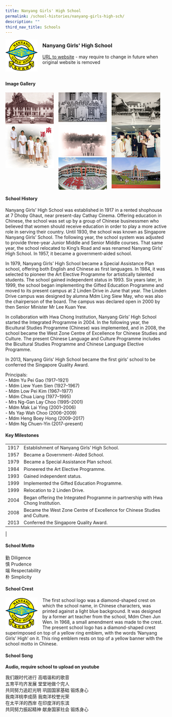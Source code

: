 ```yaml
---
title: Nanyang Girls' High School
permalink: /school-histories/nanyang-girls-high-sch/
description: ""
third_nav_title: Schools
---
```

<img src="/images/nanyanggirlshighsch1.png" style="width:20%;margin-right:15px;" align = "left">

### **Nanyang Girls' High School**
[URL to website](https://www.nygh.edu.sg/) - may require to change in future when original website is removed

<br clear="left">

#### **Image Gallery**

<p><a href="https://staging.d1yxymztqoj7qn.amplifyapp.com/images/nanyanggirlshighsch2.jpg">  
<img src="/images/nanyanggirlshighsch2.jpg" style="width:30%;margin-right:15px;" align = "left">
</a></p>

<p><a href="https://staging.d1yxymztqoj7qn.amplifyapp.com/images/nanyanggirlshighsch3.jpg">  
<img src="/images/nanyanggirlshighsch3.jpg" style="width:30%;margin-right:15px;" align = "left">
</a></p>

<p><a href="https://staging.d1yxymztqoj7qn.amplifyapp.com/images/nanyanggirlshighsch4.jpg">  
<img src="/images/nanyanggirlshighsch4.jpg" style="width:30%;margin-right:15px;" align = "left">
</a></p>

<p><a href="https://staging.d1yxymztqoj7qn.amplifyapp.com/images/nanyanggirlshighsch5.jpg">  
<img src="/images/nanyanggirlshighsch5.jpg" style="width:30%;margin-right:15px;" align = "left">
</a></p>

<p><a href="https://staging.d1yxymztqoj7qn.amplifyapp.com/images/nanyanggirlshighsch6.jpg">  
<img src="/images/nanyanggirlshighsch6.jpg" style="width:30%;margin-right:15px;" align = "left">
</a></p>

<p><a href="https://staging.d1yxymztqoj7qn.amplifyapp.com/images/nanyanggirlshighsch7.jpg">  
<img src="/images/nanyanggirlshighsch7.jpg" style="width:30%;margin-right:15px;" align = "left">
</a></p>

<p><a href="https://staging.d1yxymztqoj7qn.amplifyapp.com/images/nanyanggirlshighsch8.jpg">  
<img src="/images/nanyanggirlshighsch8.jpg" style="width:30%;margin-right:15px;" align = "left">
</a></p>

<p><a href="https://staging.d1yxymztqoj7qn.amplifyapp.com/images/nanyanggirlshighsch9.jpg">  
<img src="/images/nanyanggirlshighsch9.jpg" style="width:30%;margin-right:15px;" align = "left">
</a></p>

<br clear="left">

#### **School History**
Nanyang Girls’ High School was established in 1917 in a rented shophouse at 7 Dhoby Ghaut, near present-day Cathay Cinema. Offering education in Chinese, the school was set up by a group of Chinese businessmen who believed that women should receive education in order to play a more active role in serving their country. Until 1930, the school was known as Singapore Nanyang Girls’ School. The following year, the school system was adjusted to provide three-year Junior Middle and Senior Middle courses. That same year, the school relocated to King’s Road and was renamed Nanyang Girls’ High School. In 1957, it became a government-aided school.

In 1979, Nanyang Girls’ High School became a Special Assistance Plan school, offering both English and Chinese as first languages. In 1984, it was selected to pioneer the Art Elective Programme for artistically talented students. The school gained independent status in 1993. Six years later, in 1999, the school began implementing the Gifted Education Programme and moved to its present campus at 2 Linden Drive in June that year. The Linden Drive campus was designed by alumna Mdm Ling Siew May, who was also the chairperson of the board. The campus was declared open in 2000 by then Senior Minister Mr Lee Kuan Yew. 

In collaboration with Hwa Chong Institution, Nanyang Girls’ High School started the Integrated Programme in 2004. In the following year, the Bicultural Studies Programme (Chinese) was implemented, and in 2008, the school became the West Zone Centre of Excellence for Chinese Studies and Culture. The present Chinese Language and Culture Programme includes the Bicultural Studies Programme and Chinese Language Elective Programme.

In 2013, Nanyang Girls’ High School became the first girls’ school to be conferred the Singapore Quality Award.

Principals:<br>
\- Mdm Yu Pei Gao (1917–1921)<br>
\- Mdm Liew Yuen Sien (1927–1967)<br>
\- Mdm Low Pei Kim (1967–1977)<br>
\- Mdm Chua Liang (1977–1995)<br>
\- Mrs Ng-Gan Lay Choo (1995–2001)<br>
\- Mdm Mak Lai Ying (2001–2006)<br>
\- Ms Yap Wah Choo (2006–2009)<br>
\- Mdm Heng Boey Hong (2009–2017)<br>
\- Mdm Ng Chuen-Yin (2017–present)

#### **Key Milestones**

|  |  |
|:---:|---|
| 1917 | Establishment of Nanyang Girls’ High School. |
| 1957 | Became a Government-Aided School. |
| 1979 | Became a Special Assistance Plan school. |
| 1984 | Pioneered the Art Elective Programme. |
| 1993 | Gained independent status. |
| 1999 | Implemented the Gifted Education Programme. |
| 1999 | Relocation to 2 Linden Drive. |
| 2004 | Began offering the Integrated Programme in partnership with Hwa Chong Institution. |
| 2008 | Became the West Zone Centre of Excellence for Chinese Studies and Culture. |
| 2013 | Conferred the Singapore Quality Award. |
|

#### **School Motto**
勤 Diligence<br>
慎 Prudence<br>
端 Respectability<br>
朴 Simplicity

#### **School Crest**
<img src="/images/nanyanggirlshighsch1.png" style="width:20%;margin-right:15px;" align = "left">

The first school logo was a diamond-shaped crest on which the school name, in Chinese characters, was printed against a light blue background. It was designed by a former art teacher from the school, Mdm Chen Jun Wen. In 1968, a small amendment was made to the crest. The present school logo has a diamond-shaped crest superimposed on top of a yellow ring emblem, with the words ‘Nanyang Girls’ High’ on it. This ring emblem rests on top of a yellow banner with the school motto in Chinese.

#### **School Song**
**Audio, require school to upload on youtube**

我们跟时代进行 高唱谐和的歌音<br>
五育平均齐发展 堂堂地做个完人<br>
共同努力追赶光明 巩固国家基础 锻炼身心<br>
我南洋桃李成荫 我南洋校誉光荣<br>
在太平洋的西岸 在印度洋的东滨<br>
共同努力振起精神 献身国家社会 锻炼身心
